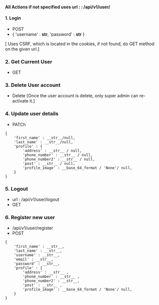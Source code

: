 #### All Actions if not specified uses url : : /api/v1/user/

#### 1. Login
- POST
- {
    'username' : __str__,
    'password' : __str__
}

[ Uses CSRF, which is located in the cookies, if not found, do GET method on the given url.]

### 2. Get Current User
- GET

### 3. Delete User account
- Delete
[Once the user account is delete, only super admin can re-activate it.]

### 4. Update user details
- PATCh
```
{
    'first_name' : __str__/null,
    'last_name' : __str__/null,
    'profile' : {
        'address' : __str__ / null,
        'phone_number' : __str__ / null,
        'phone_number2' : __str__ / null,
        'post' : __str__ / null,
        'profile_image' : __base_64_format / 'None'/ null,
    }
}
```

### 5. Logout
- url : /api/v1/user/logout
- GET

### 6. Register new user
- /api/v1/user/register
- POST
```
{
    'first_name' : __str__,
    'last_name' : __str__,
    'username' : __str__,
    'email' : __str__,
    'password' : __str__,
    'profile' : {
        'address' : __str__ ,
        'phone_number' : __str__ ,
        'phone_number2' : __str__,
        'post' : __str__ ,
        'profile_image' : __base_64_format / 'None'/ null,
    }
}
```


